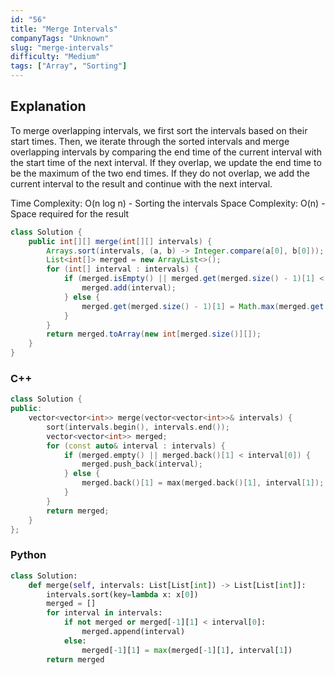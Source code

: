 ```yaml
---
id: "56"
title: "Merge Intervals"
companyTags: "Unknown"
slug: "merge-intervals"
difficulty: "Medium"
tags: ["Array", "Sorting"]
---
```


## Explanation
To merge overlapping intervals, we first sort the intervals based on their start times. Then, we iterate through the sorted intervals and merge overlapping intervals by comparing the end time of the current interval with the start time of the next interval. If they overlap, we update the end time to be the maximum of the two end times. If they do not overlap, we add the current interval to the result and continue with the next interval.

Time Complexity: O(n log n) - Sorting the intervals
Space Complexity: O(n) - Space required for the result
```java
class Solution {
    public int[][] merge(int[][] intervals) {
        Arrays.sort(intervals, (a, b) -> Integer.compare(a[0], b[0]));
        List<int[]> merged = new ArrayList<>();
        for (int[] interval : intervals) {
            if (merged.isEmpty() || merged.get(merged.size() - 1)[1] < interval[0]) {
                merged.add(interval);
            } else {
                merged.get(merged.size() - 1)[1] = Math.max(merged.get(merged.size() - 1)[1], interval[1]);
            }
        }
        return merged.toArray(new int[merged.size()][]);
    }
}
```

### C++
```cpp
class Solution {
public:
    vector<vector<int>> merge(vector<vector<int>>& intervals) {
        sort(intervals.begin(), intervals.end());
        vector<vector<int>> merged;
        for (const auto& interval : intervals) {
            if (merged.empty() || merged.back()[1] < interval[0]) {
                merged.push_back(interval);
            } else {
                merged.back()[1] = max(merged.back()[1], interval[1]);
            }
        }
        return merged;
    }
};
```

### Python
```python
class Solution:
    def merge(self, intervals: List[List[int]) -> List[List[int]]:
        intervals.sort(key=lambda x: x[0])
        merged = []
        for interval in intervals:
            if not merged or merged[-1][1] < interval[0]:
                merged.append(interval)
            else:
                merged[-1][1] = max(merged[-1][1], interval[1])
        return merged
```